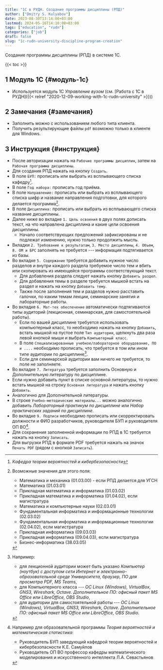 ```yaml
---
title: "1С в РУДН. Создание программы дисциплины (РПД)"
author: ["Dmitry S. Kulyabov"]
date: 2023-08-30T13:14:00+03:00
lastmod: 2024-05-16T14:10:00+03:00
tags: ["education", "rudn"]
categories: ["job"]
draft: false
slug: "1c-rudn-university-discipline-program-creation"
---
```


Создание программы дисциплины (РПД) в системе 1С.

<!--more-->

{{< toc >}}


## <span class="section-num">1</span> Модуль 1С {#модуль-1с}

-   Используется модуль 1С _Управление вузом_ (см. [Работа с 1С в РУДН]({{< relref "2020-12-09-working-with-1c-rudn-university" >}}))


## <span class="section-num">2</span> Замечания {#замечания}

-   Заполнить можно с использованием любого типа клиента.
-   Получить результирующие файлы `pdf` возможно только в клиенте для Windows.


## <span class="section-num">3</span> Инструкция {#инструкция}

-   После авторизации нажать на  `Рабочие программы дисциплин`, затем на `Рабочая программа дисциплины`.
-   Для создания РПД нажать на кнопку `Создать`.
-   В поле `БУП:` прописать или выбрать из всплывающего списка кафедру[^fn:1].
-   В поле `Год набора:` прописать год приёма.
-   В поле `Направление:` прописать или выбрать из всплывающего списка шифр и название направления подготовки, для которого делается программа[^fn:2].
-   В поле `Дисциплина:` прописать или выбрать из всплывающего списка название дисциплины.
-   Далее ниже во вкладке `1. Цель освоения` в двух полях дописать текст, на что направлена дисциплина и какие цели освоения дисциплины.
    -   Начало соответствующих предложений зафиксированы и не подлежат изменению, нужно только продолжить мысль.
-   Вкладки `2. Требование к результатам`, `3. Место дисциплины`, `4. Объем`, `8. ОМ и БРС` заполнять не требуется --- информация подтягивается из базы.
-   Во вкладке `5. Содержание` требуется добавить нужное число разделов и внутри каждого раздела требуемое число тем и вбить или скопировать из имеющейся программы соответствующий текст.
    -   Для добавления раздела следует нажать кнопку `Добавить раздел`.
    -   Для добавления темы в разделе требуется мышкой встать на раздел и нажать на кнопку `Добавить тему`.
    -   Также после заполнения тем и разделов нужно расставить галочки, по каким темам лекции, семинарские занятия и лабораторные работы.
-   Во вкладке `6. Мат-тех обеспечение` автоматически подтягиваются типы аудиторий (лекционная, семинарская, для самостоятельной работы).
    -   Если по вашей дисциплине требуется использовать компьютерный класс, то необходимо нажать на кнопку `Добавить`, встать мышкой на пустое поле `Тип аудитории`, щелкнуть два раза левой кнопкой мыши и выбрать `Компьютерный класс`.
    -   В поле `Специализированные учебное/лабораторное оборудование, ПО и ....` необходимо прописать, что требуется в том или ином типе аудитории по дисциплине[^fn:3].
    -   Если для семинарской аудитории вам ничего не требуется, то поле не заполняете.
-   Во вкладке `7. Литература` требуется заполнить Основную и Дополнительную литературу по дисциплине.
-   Если нужно добавить пункт в списке основной литературы, то нужно встать мышкой на строку `Основная литература` и нажать кнопку `Добавить`.
-   Аналогично для Дополнительной литературы.
-   В строке `Учебно-методические материалы...` можно аналогично добавить _Лабораторный практикум по дисциплине_ или _Набор практических заданий по дисциплине_.
-   Во вкладке `9. Подписи` необходимо прописать или скорректировать должности и ФИО разработчиков, руководителя БУП и руководителя ОП ВО[^fn:4].
-   Для сохранения заполненной информации по РПД в 1С требуется нажать на кнопку `Записать`.
-   Для выгрузки РПД в формате PDF требуется нажать на значок `Печать PDF` (рядом с кнопкой `Записать`).

[^fn:1]: _Кафедра теории вероятностей и кибербезопасности_
[^fn:2]: Возможные значения для этого поля:

    -   Математика и механика (01.03.00) - если РПД делается для УГСН
    -   Математика (01.03.01)
    -   Прикладная математика и информатика (01.03.02)
    -   Прикладная математика и информатика (01.04.02), если магистратура
    -   Математика и компьютерные науки (02.03.01)
    -   Фундаментальная информатика и информационные технологии (02.03.02)
    -   Фундаментальная информатика и информационные технологии (02.04.02), если магистратура
    -   Прикладная информатика (09.03.03)
    -   Прикладная информатика (09.04.03), если магистратура
    -   Бизнес-информатика (38.03.05)
[^fn:3]: Например:

    -   для лекционной аудитории может быть указано _Компьютер (ноутбук) с доступом  сети Интернет и электронно-образовательной среде Университета, браузер, ПО для просмотра PDF, MS Teams_,
    -   для Компьютерного класса --- _ОС Linux (Windows), VirtualBox, GNS3, Wireshark, Octave. Дополнительное ПО: офисный пакет MS Office или LibreOffice, OBS Studio_,
    -   для аудитории для самостоятельной работы --- _ОС Linux (Windows), VirtualBox, GNS3, Wireshark, Octave. Дополнительное ПО: офисный пакет MS Office или LibreOffice, OBS Studio_.
[^fn:4]: Например для образовательной программы _Теория вероятностей и математическая статистика_:

    -   Руководитель БУП заведующий кафедрой теории вероятностей и кибербезопасности К.Е. Самуйлов
    -   Руководитель ОП ВО профессор кафедры математического моделирования и искусственного интеллекта Л.А. Севастьянов
